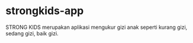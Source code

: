 # strongkids-app
STRONG KIDS merupakan aplikasi mengukur gizi anak seperti kurang gizi, sedang gizi, baik gizi.
